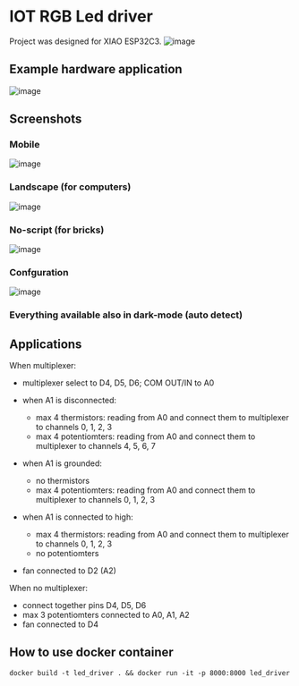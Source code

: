 # IOT RGB Led driver

Project was designed for XIAO ESP32C3.
![image](doc/board.png)

## Example hardware application

![image](doc/example_application.png)

## Screenshots

### Mobile

![image](doc/gui_mobile.png)

### Landscape (for computers)

![image](doc/gui_landscape.png)



### No-script (for bricks)

![image](doc/gui_bricks.png)


### Confguration

![image](doc/gui_config.png)

### Everything available also in dark-mode (auto detect)


## Applications

When multiplexer:
 * multiplexer select to D4, D5, D6; COM OUT/IN to A0

 * when A1 is disconnected:
   - max 4 thermistors: reading from A0 and connect them to multiplexer to channels 0, 1, 2, 3
   - max 4 potentiomters: reading from A0 and connect them to multiplexer to channels 4, 5, 6, 7

 * when A1 is grounded:
   - no thermistors
   - max 4 potentiomters: reading from A0 and connect them to multiplexer to channels 0, 1, 2, 3

 * when A1 is connected to high:
   - max 4 thermistors: reading from A0 and connect them to multiplexer to channels 0, 1, 2, 3
   - no potentiomters

 * fan connected to D2 (A2)


When no multiplexer:
 * connect together pins D4, D5, D6
 * max 3 potentiomters connected to A0, A1, A2
 * fan connected to D4

## How to use docker container
```
docker build -t led_driver . && docker run -it -p 8000:8000 led_driver
```
